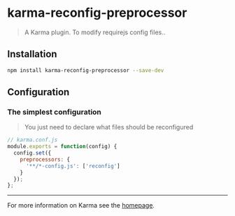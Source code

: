 # karma-reconfig-preprocessor

> A Karma plugin. To modify requirejs config files..

## Installation

```bash
npm install karma-reconfig-preprocessor --save-dev
```

## Configuration
### The simplest configuration

> You just need to declare what files should be reconfigured

```js
// karma.conf.js
module.exports = function(config) {
  config.set({
    preprocessors: {
      '**/*-config.js': ['reconfig']
    }
  });
};
```

----

For more information on Karma see the [homepage].


[homepage]: http://karma-runner.github.com

